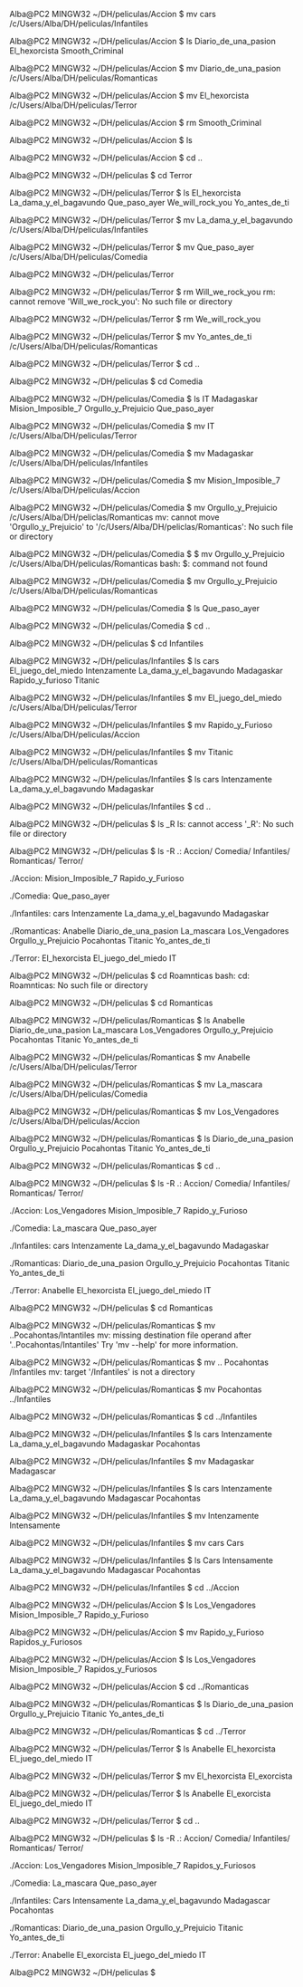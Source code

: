 Alba@PC2 MINGW32 ~/DH/peliculas/Accion
$ mv cars /c/Users/Alba/DH/peliculas/Infantiles

Alba@PC2 MINGW32 ~/DH/peliculas/Accion
$ ls
Diario_de_una_pasion  El_hexorcista  Smooth_Criminal

Alba@PC2 MINGW32 ~/DH/peliculas/Accion
$ mv Diario_de_una_pasion /c/Users/Alba/DH/peliculas/Romanticas

Alba@PC2 MINGW32 ~/DH/peliculas/Accion
$ mv El_hexorcista /c/Users/Alba/DH/peliculas/Terror

Alba@PC2 MINGW32 ~/DH/peliculas/Accion
$ rm Smooth_Criminal

Alba@PC2 MINGW32 ~/DH/peliculas/Accion
$ ls

Alba@PC2 MINGW32 ~/DH/peliculas/Accion
$ cd ..

Alba@PC2 MINGW32 ~/DH/peliculas
$ cd Terror

Alba@PC2 MINGW32 ~/DH/peliculas/Terror
$ ls
El_hexorcista  La_dama_y_el_bagavundo  Que_paso_ayer  We_will_rock_you  Yo_antes_de_ti

Alba@PC2 MINGW32 ~/DH/peliculas/Terror
$ mv La_dama_y_el_bagavundo /c/Users/Alba/DH/peliculas/Infantiles

Alba@PC2 MINGW32 ~/DH/peliculas/Terror
$ mv Que_paso_ayer /c/Users/Alba/DH/peliculas/Comedia

Alba@PC2 MINGW32 ~/DH/peliculas/Terror


Alba@PC2 MINGW32 ~/DH/peliculas/Terror
$ rm Will_we_rock_you
rm: cannot remove 'Will_we_rock_you': No such file or directory

Alba@PC2 MINGW32 ~/DH/peliculas/Terror
$ rm We_will_rock_you

Alba@PC2 MINGW32 ~/DH/peliculas/Terror
$ mv Yo_antes_de_ti /c/Users/Alba/DH/peliculas/Romanticas

Alba@PC2 MINGW32 ~/DH/peliculas/Terror
$ cd ..

Alba@PC2 MINGW32 ~/DH/peliculas
$ cd Comedia

Alba@PC2 MINGW32 ~/DH/peliculas/Comedia
$ ls
IT  Madagaskar  Mision_Imposible_7  Orgullo_y_Prejuicio  Que_paso_ayer

Alba@PC2 MINGW32 ~/DH/peliculas/Comedia
$ mv IT /c/Users/Alba/DH/peliculas/Terror

Alba@PC2 MINGW32 ~/DH/peliculas/Comedia
$ mv Madagaskar /c/Users/Alba/DH/peliculas/Infantiles

Alba@PC2 MINGW32 ~/DH/peliculas/Comedia
$ mv Mision_Imposible_7 /c/Users/Alba/DH/peliculas/Accion

Alba@PC2 MINGW32 ~/DH/peliculas/Comedia
$ mv Orgullo_y_Prejuicio /c/Users/Alba/DH/peliclas/Romanticas
mv: cannot move 'Orgullo_y_Prejuicio' to '/c/Users/Alba/DH/peliclas/Romanticas': No such file or directory

Alba@PC2 MINGW32 ~/DH/peliculas/Comedia
$ $ mv Orgullo_y_Prejuicio /c/Users/Alba/DH/peliculas/Romanticas
bash: $: command not found

Alba@PC2 MINGW32 ~/DH/peliculas/Comedia
$  mv Orgullo_y_Prejuicio /c/Users/Alba/DH/peliculas/Romanticas

Alba@PC2 MINGW32 ~/DH/peliculas/Comedia
$ ls
Que_paso_ayer

Alba@PC2 MINGW32 ~/DH/peliculas/Comedia
$ cd ..

Alba@PC2 MINGW32 ~/DH/peliculas
$ cd Infantiles

Alba@PC2 MINGW32 ~/DH/peliculas/Infantiles
$ ls
cars  El_juego_del_miedo  Intenzamente  La_dama_y_el_bagavundo  Madagaskar  Rapido_y_furioso  Titanic

Alba@PC2 MINGW32 ~/DH/peliculas/Infantiles
$ mv El_juego_del_miedo /c/Users/Alba/DH/peliculas/Terror

Alba@PC2 MINGW32 ~/DH/peliculas/Infantiles
$ mv Rapido_y_Furioso /c/Users/Alba/DH/peliculas/Accion

Alba@PC2 MINGW32 ~/DH/peliculas/Infantiles
$ mv Titanic /c/Users/Alba/DH/peliculas/Romanticas

Alba@PC2 MINGW32 ~/DH/peliculas/Infantiles
$ ls
cars  Intenzamente  La_dama_y_el_bagavundo  Madagaskar

Alba@PC2 MINGW32 ~/DH/peliculas/Infantiles
$ cd ..

Alba@PC2 MINGW32 ~/DH/peliculas
$ ls _R
ls: cannot access '_R': No such file or directory

Alba@PC2 MINGW32 ~/DH/peliculas
$ ls -R
.:
Accion/  Comedia/  Infantiles/  Romanticas/  Terror/

./Accion:
Mision_Imposible_7  Rapido_y_Furioso

./Comedia:
Que_paso_ayer

./Infantiles:
cars  Intenzamente  La_dama_y_el_bagavundo  Madagaskar

./Romanticas:
Anabelle  Diario_de_una_pasion  La_mascara  Los_Vengadores  Orgullo_y_Prejuicio  Pocahontas  Titanic  Yo_antes_de_ti

./Terror:
El_hexorcista  El_juego_del_miedo  IT

Alba@PC2 MINGW32 ~/DH/peliculas
$ cd Roamnticas
bash: cd: Roamnticas: No such file or directory

Alba@PC2 MINGW32 ~/DH/peliculas
$ cd Romanticas

Alba@PC2 MINGW32 ~/DH/peliculas/Romanticas
$ ls
Anabelle  Diario_de_una_pasion  La_mascara  Los_Vengadores  Orgullo_y_Prejuicio  Pocahontas  Titanic  Yo_antes_de_ti

Alba@PC2 MINGW32 ~/DH/peliculas/Romanticas
$ mv Anabelle /c/Users/Alba/DH/peliculas/Terror

Alba@PC2 MINGW32 ~/DH/peliculas/Romanticas
$ mv La_mascara /c/Users/Alba/DH/peliculas/Comedia

Alba@PC2 MINGW32 ~/DH/peliculas/Romanticas
$ mv Los_Vengadores /c/Users/Alba/DH/peliculas/Accion

Alba@PC2 MINGW32 ~/DH/peliculas/Romanticas
$ ls
Diario_de_una_pasion  Orgullo_y_Prejuicio  Pocahontas  Titanic  Yo_antes_de_ti

Alba@PC2 MINGW32 ~/DH/peliculas/Romanticas
$ cd ..

Alba@PC2 MINGW32 ~/DH/peliculas
$ ls -R
.:
Accion/  Comedia/  Infantiles/  Romanticas/  Terror/

./Accion:
Los_Vengadores  Mision_Imposible_7  Rapido_y_Furioso

./Comedia:
La_mascara  Que_paso_ayer

./Infantiles:
cars  Intenzamente  La_dama_y_el_bagavundo  Madagaskar

./Romanticas:
Diario_de_una_pasion  Orgullo_y_Prejuicio  Pocahontas  Titanic  Yo_antes_de_ti

./Terror:
Anabelle  El_hexorcista  El_juego_del_miedo  IT

Alba@PC2 MINGW32 ~/DH/peliculas
$ cd Romanticas

Alba@PC2 MINGW32 ~/DH/peliculas/Romanticas
$ mv ..Pocahontas/Intantiles
mv: missing destination file operand after '..Pocahontas/Intantiles'
Try 'mv --help' for more information.

Alba@PC2 MINGW32 ~/DH/peliculas/Romanticas
$ mv .. Pocahontas /Infantiles 
mv: target '/Infantiles' is not a directory

Alba@PC2 MINGW32 ~/DH/peliculas/Romanticas
$ mv Pocahontas ../Infantiles

Alba@PC2 MINGW32 ~/DH/peliculas/Romanticas
$ cd ../Infantiles

Alba@PC2 MINGW32 ~/DH/peliculas/Infantiles
$ ls
cars  Intenzamente  La_dama_y_el_bagavundo  Madagaskar  Pocahontas

Alba@PC2 MINGW32 ~/DH/peliculas/Infantiles
$ mv Madagaskar Madagascar

Alba@PC2 MINGW32 ~/DH/peliculas/Infantiles
$ ls
cars  Intenzamente  La_dama_y_el_bagavundo  Madagascar  Pocahontas

Alba@PC2 MINGW32 ~/DH/peliculas/Infantiles
$ mv Intenzamente Intensamente

Alba@PC2 MINGW32 ~/DH/peliculas/Infantiles
$ mv cars Cars

Alba@PC2 MINGW32 ~/DH/peliculas/Infantiles
$ ls
Cars  Intensamente  La_dama_y_el_bagavundo  Madagascar  Pocahontas

Alba@PC2 MINGW32 ~/DH/peliculas/Infantiles
$ cd ../Accion

Alba@PC2 MINGW32 ~/DH/peliculas/Accion
$ ls
Los_Vengadores  Mision_Imposible_7  Rapido_y_Furioso

Alba@PC2 MINGW32 ~/DH/peliculas/Accion
$ mv Rapido_y_Furioso Rapidos_y_Furiosos

Alba@PC2 MINGW32 ~/DH/peliculas/Accion
$ ls
Los_Vengadores  Mision_Imposible_7  Rapidos_y_Furiosos

Alba@PC2 MINGW32 ~/DH/peliculas/Accion
$ cd ../Romanticas

Alba@PC2 MINGW32 ~/DH/peliculas/Romanticas
$ ls
Diario_de_una_pasion  Orgullo_y_Prejuicio  Titanic  Yo_antes_de_ti

Alba@PC2 MINGW32 ~/DH/peliculas/Romanticas
$ cd ../Terror

Alba@PC2 MINGW32 ~/DH/peliculas/Terror
$ ls
Anabelle  El_hexorcista  El_juego_del_miedo  IT

Alba@PC2 MINGW32 ~/DH/peliculas/Terror
$ mv El_hexorcista El_exorcista

Alba@PC2 MINGW32 ~/DH/peliculas/Terror
$ ls
Anabelle  El_exorcista  El_juego_del_miedo  IT

Alba@PC2 MINGW32 ~/DH/peliculas/Terror
$ cd ..

Alba@PC2 MINGW32 ~/DH/peliculas
$ ls -R
.:
Accion/  Comedia/  Infantiles/  Romanticas/  Terror/

./Accion:
Los_Vengadores  Mision_Imposible_7  Rapidos_y_Furiosos

./Comedia:
La_mascara  Que_paso_ayer

./Infantiles:
Cars  Intensamente  La_dama_y_el_bagavundo  Madagascar  Pocahontas

./Romanticas:
Diario_de_una_pasion  Orgullo_y_Prejuicio  Titanic  Yo_antes_de_ti

./Terror:
Anabelle  El_exorcista  El_juego_del_miedo  IT

Alba@PC2 MINGW32 ~/DH/peliculas
$

